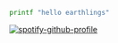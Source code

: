 ```bash
printf "hello earthlings"
```

[![spotify-github-profile](https://spotify-github-profile.vercel.app/api/view?uid=f5n7qoy9fgpnluutioy0cpc5z&cover_image=true&theme=default&show_offline=false&background_color=000000&interchange=true&bar_color=b14e4e&bar_color_cover=true)](https://github.com/kittinan/spotify-github-profile)

